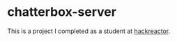 # chatterbox-server
This is a project I completed as a student at [hackreactor](http://hackreactor.com). 
